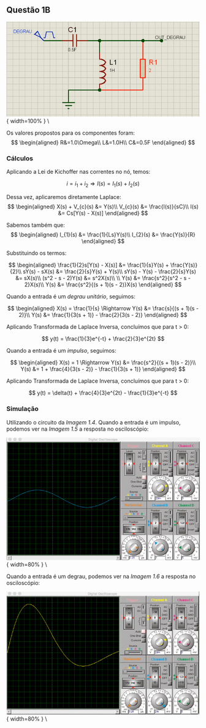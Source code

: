 ## Questão 1B

![Circuito proposto na questão 1B](source/figures/q1b_circuito.png){ width=100% }
\

Os valores propostos para os componentes foram:
$$
\begin{aligned}
R&=1.0\Omega\\
L&=1.0H\\
C&=0.5F
\end{aligned}
$$

### Cálculos

Aplicando a Lei de Kichoffer nas correntes no nó, temos:

$$ i = i_{1} + i_{2} \Rightarrow I(s) = I_1(s) + I_2(s) $$

Dessa vez, aplicaremos diretamente Laplace:
$$
\begin{aligned}
X(s) + V_{c}(s) &= Y(s)\\
V_{c}(s) &= \frac{I(s)}{sC}\\
I(s) &= Cs[Y(s) - X(s)]
\end{aligned}
$$

Sabemos também que:
$$
\begin{aligned}
I_{1}(s) &= \frac{1}{Ls}Y(s)\\
I_{2}(s) &= \frac{Y(s)}{R}
\end{aligned}
$$

Substituindo os termos:

$$
\begin{aligned}
\frac{1}{2}s[Y(s) - X(s)] &= \frac{1}{s}Y(s) + \frac{Y(s)}{2}\\
sY(s) - sX(s) &= \frac{2}{s}Y(s) + Y(s)\\
sY(s) - Y(s) - \frac{2}{s}Y(s) &= sX(s)\\
(s^2 - s - 2)Y(s) &= s^2X(s)\\
\\
Y(s) &= \frac{s^2}{s^2 - s - 2}X(s)\\
Y(s) &= \frac{s^2}{(s + 1)(s - 2)}X(s)
\end{aligned}
$$

Quando a entrada é um *degrau unitário*, seguimos:

$$
\begin{aligned}
X(s) = \frac{1}{s} \Rightarrow 
Y(s) &= \frac{s}{(s + 1)(s - 2)}\\
Y(s) &= \frac{1}{3(s + 1)} - \frac{2}{3(s - 2)}
\end{aligned}
$$

Aplicando Transformada de Laplace Inversa, concluímos que para t > 0:

$$ y(t) = \frac{1}{3}e^{-t} + \frac{2}{3}e^{2t} $$

Quando a entrada é um *impulso*, seguimos:

$$
\begin{aligned}
X(s) = 1 \Rightarrow 
Y(s) &= \frac{s^2}{(s + 1)(s - 2)}\\
Y(s) &= 1 + \frac{4}{3(s - 2)} - \frac{1}{3(s + 1)}
\end{aligned}
$$

Aplicando Transformada de Laplace Inversa, concluímos que para t > 0:

$$ y(t) = \delta(t) + \frac{4}{3}e^{2t} - \frac{1}{3}e^{-t} $$

### Simulação

Utilizando o circuito da *Imagem 1.4*. Quando a entrada é um impulso, podemos ver na *Imagem 1.5* a resposta no osciloscópio:

![Resposta ao impulso](source/figures/q1b_impulso_osc.png){ width=80% }
\

Quando a entrada é um degrau, podemos ver na *Imagem 1.6* a resposta no osciloscópio:

![Resposta ao degrau](source/figures/q1b_degrau_osc.png){ width=80% }
\
